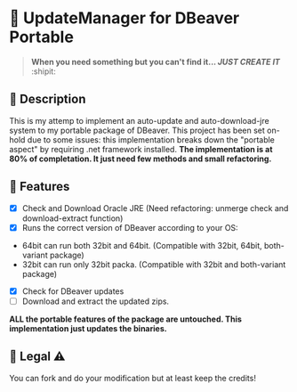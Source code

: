 # :large_blue_diamond: UpdateManager for DBeaver Portable
> **When you need something but you can't find it... _JUST CREATE IT_** :shipit:

## :large_orange_diamond: Description  
This is my attemp to implement an auto-update and auto-download-jre system to my portable package of DBeaver. This project has been set on-hold due to some issues: this implementation breaks down the "portable aspect" by requiring .net framework installed.
**The implementation is at 80% of completation. It just need few methods and small refactoring.**

## :large_orange_diamond: Features 
- [x] Check and Download Oracle JRE (Need refactoring: unmerge check and download-extract function)
- [x] Runs the correct version of DBeaver according to your OS:
- 64bit can run both 32bit and 64bit. (Compatible with 32bit, 64bit, both-variant package)
- 32bit can run only 32bit packa. (Compatible with 32bit and both-variant package)
- [x] Check for DBeaver updates
- [ ] Download and extract the updated zips.

**ALL the portable features of the package are untouched. This implementation just updates the binaries.**

## :large_orange_diamond: Legal :warning:  
You can fork and do your modification but at least keep the credits!
